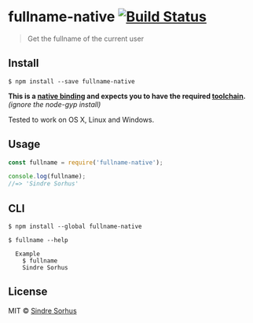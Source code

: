 # fullname-native [![Build Status](https://travis-ci.org/sindresorhus/fullname-native.svg?branch=master)](https://travis-ci.org/sindresorhus/fullname-native)

> Get the fullname of the current user


## Install

```
$ npm install --save fullname-native
```

**This is a [native binding](http://nodejs.org/api/addons.html) and expects you to have the required [toolchain](https://github.com/TooTallNate/node-gyp#installation).** *(ignore the node-gyp install)*

Tested to work on OS X, Linux and Windows.


## Usage

```js
const fullname = require('fullname-native');

console.log(fullname);
//=> 'Sindre Sorhus'
```


## CLI

```
$ npm install --global fullname-native
```

```
$ fullname --help

  Example
    $ fullname
    Sindre Sorhus
```


## License

MIT © [Sindre Sorhus](http://sindresorhus.com)
